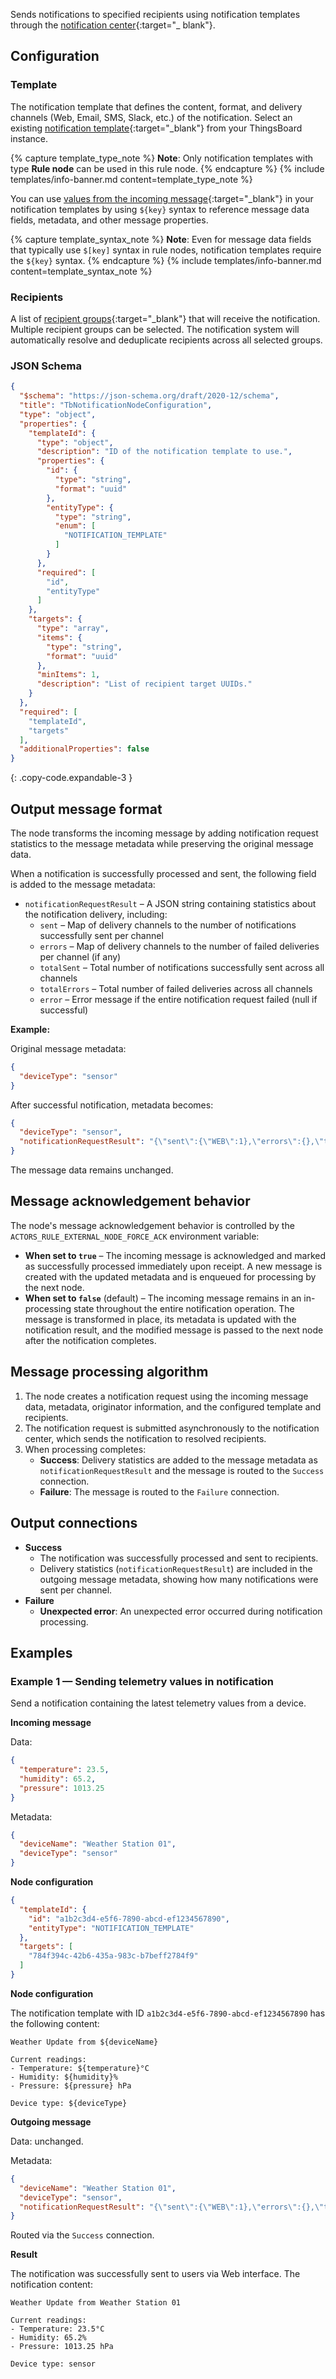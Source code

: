 Sends notifications to specified recipients using notification templates through the [notification center](/docs/{{docsPrefix}}user-guide/notifications/){:target="_
blank"}.

## Configuration

### Template

The notification template that defines the content, format, and delivery channels (Web, Email, SMS, Slack, etc.) of the notification. Select an
existing [notification template](/docs/{{docsPrefix}}user-guide/notifications/#templates){:target="_blank"} from your ThingsBoard instance.

{% capture template_type_note %}
**Note**: Only notification templates with type **Rule node** can be used in this rule node.
{% endcapture %}
{% include templates/info-banner.md content=template_type_note %}

You can use [values from the incoming message](/docs/{{docsPrefix}}user-guide/notifications/#rule-node){:target="_blank"} in your notification templates by using `${key}` syntax to
reference message data fields, metadata, and other message properties.

{% capture template_syntax_note %}
**Note**: Even for message data fields that typically use `$[key]` syntax in rule nodes, notification templates require the `${key}` syntax.
{% endcapture %}
{% include templates/info-banner.md content=template_syntax_note %}

### Recipients

A list of [recipient groups](/docs/{{docsPrefix}}user-guide/notifications/#recipients){:target="_blank"} that will receive the notification. Multiple recipient groups can be
selected. The notification system will automatically resolve and deduplicate recipients across all selected groups.

### JSON Schema

```json
{
  "$schema": "https://json-schema.org/draft/2020-12/schema",
  "title": "TbNotificationNodeConfiguration",
  "type": "object",
  "properties": {
    "templateId": {
      "type": "object",
      "description": "ID of the notification template to use.",
      "properties": {
        "id": {
          "type": "string",
          "format": "uuid"
        },
        "entityType": {
          "type": "string",
          "enum": [
            "NOTIFICATION_TEMPLATE"
          ]
        }
      },
      "required": [
        "id",
        "entityType"
      ]
    },
    "targets": {
      "type": "array",
      "items": {
        "type": "string",
        "format": "uuid"
      },
      "minItems": 1,
      "description": "List of recipient target UUIDs."
    }
  },
  "required": [
    "templateId",
    "targets"
  ],
  "additionalProperties": false
}
```
{: .copy-code.expandable-3 }

## Output message format

The node transforms the incoming message by adding notification request statistics to the message metadata while preserving the original message data.

When a notification is successfully processed and sent, the following field is added to the message metadata:

- `notificationRequestResult` – A JSON string containing statistics about the notification delivery, including:
    - `sent` – Map of delivery channels to the number of notifications successfully sent per channel
    - `errors` – Map of delivery channels to the number of failed deliveries per channel (if any)
    - `totalSent` – Total number of notifications successfully sent across all channels
    - `totalErrors` – Total number of failed deliveries across all channels
    - `error` – Error message if the entire notification request failed (null if successful)

**Example:**

Original message metadata:

```json
{
  "deviceType": "sensor"
}
```

After successful notification, metadata becomes:

```json
{
  "deviceType": "sensor",
  "notificationRequestResult": "{\"sent\":{\"WEB\":1},\"errors\":{},\"totalErrors\":0,\"error\":null,\"totalSent\":1}"
}
```

The message data remains unchanged.

## Message acknowledgement behavior

The node's message acknowledgement behavior is controlled by the `ACTORS_RULE_EXTERNAL_NODE_FORCE_ACK` environment variable:

- **When set to `true`** – The incoming message is acknowledged and marked as successfully processed immediately upon receipt. A new message is created with the updated metadata
  and is enqueued for processing by the next node.
- **When set to `false`** (default) – The incoming message remains in an in-processing state throughout the entire notification operation. The message is transformed in place, its
  metadata is updated with the notification result, and the modified message is passed to the next node after the notification completes.

## Message processing algorithm

1. The node creates a notification request using the incoming message data, metadata, originator information, and the configured template and recipients.
2. The notification request is submitted asynchronously to the notification center, which sends the notification to resolved recipients.
3. When processing completes:
    - **Success**: Delivery statistics are added to the message metadata as `notificationRequestResult` and the message is routed to the `Success` connection.
    - **Failure**: The message is routed to the `Failure` connection.

## Output connections

- **Success**
    - The notification was successfully processed and sent to recipients.
    - Delivery statistics (`notificationRequestResult`) are included in the outgoing message metadata, showing how many notifications were sent per channel.
- **Failure**
    - **Unexpected error**: An unexpected error occurred during notification processing.

## Examples

### Example 1 — Sending telemetry values in notification

Send a notification containing the latest telemetry values from a device.

**Incoming message**

Data:

```json
{
  "temperature": 23.5,
  "humidity": 65.2,
  "pressure": 1013.25
}
```

Metadata:

```json
{
  "deviceName": "Weather Station 01",
  "deviceType": "sensor"
}
```

**Node configuration**

```json
{
  "templateId": {
    "id": "a1b2c3d4-e5f6-7890-abcd-ef1234567890",
    "entityType": "NOTIFICATION_TEMPLATE"
  },
  "targets": [
    "784f394c-42b6-435a-983c-b7beff2784f9"
  ]
}
```

**Node configuration**

The notification template with ID `a1b2c3d4-e5f6-7890-abcd-ef1234567890` has the following content:

```text
Weather Update from ${deviceName}

Current readings:
- Temperature: ${temperature}°C
- Humidity: ${humidity}%
- Pressure: ${pressure} hPa

Device type: ${deviceType}
```

**Outgoing message**

Data: unchanged.

Metadata:

```json
{
  "deviceName": "Weather Station 01",
  "deviceType": "sensor",
  "notificationRequestResult": "{\"sent\":{\"WEB\":1},\"errors\":{},\"totalErrors\":0,\"error\":null,\"totalSent\":1}"
}
```

Routed via the `Success` connection.

**Result**

The notification was successfully sent to users via Web interface. The notification content:

```text
Weather Update from Weather Station 01

Current readings:
- Temperature: 23.5°C
- Humidity: 65.2%
- Pressure: 1013.25 hPa

Device type: sensor
```
